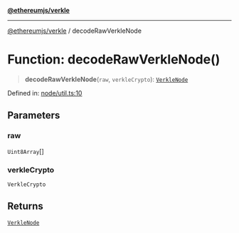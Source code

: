 [**@ethereumjs/verkle**](../README.md)

***

[@ethereumjs/verkle](../README.md) / decodeRawVerkleNode

# Function: decodeRawVerkleNode()

> **decodeRawVerkleNode**(`raw`, `verkleCrypto`): [`VerkleNode`](../type-aliases/VerkleNode.md)

Defined in: [node/util.ts:10](https://github.com/Dargon789/ethereumjs-monorepo/blob/master/packages/verkle/src/node/util.ts#L10)

## Parameters

### raw

`Uint8Array`[]

### verkleCrypto

`VerkleCrypto`

## Returns

[`VerkleNode`](../type-aliases/VerkleNode.md)
